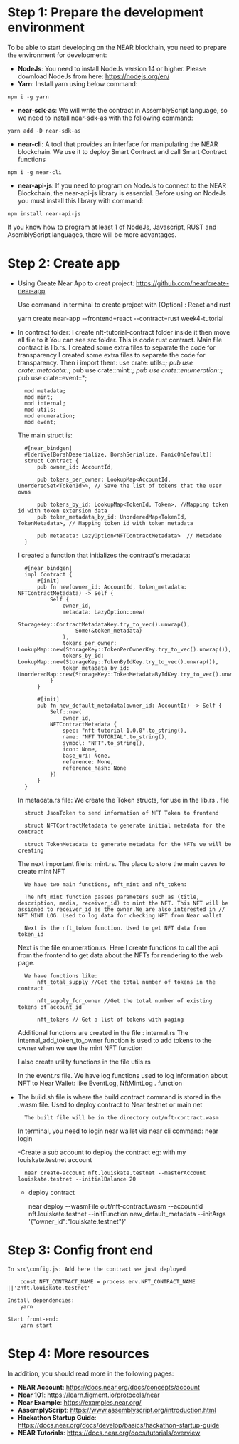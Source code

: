 
# Step 1: Prepare the development environment 
To be able to start developing on the NEAR blockhain, you need to prepare the environment for development:
- **NodeJs**: You need to install NodeJs version 14 or higher. Please download NodeJs from here: https://nodejs.org/en/
- **Yarn**: Install yarn using below command:
```
npm i -g yarn
```
- **near-sdk-as**: We will write the contract in AssemblyScript language, so we need to install near-sdk-as with the following command:
```
yarn add -D near-sdk-as
```
- **near-cli**: A tool that provides an interface for manipulating the NEAR blockchain. We use it to deploy Smart Contract and call Smart Contract functions
```
npm i -g near-cli
```
- **near-api-js**: 
If you need to program on NodeJs to connect to the NEAR Blockchain, the near-api-js library is essential. Before using on NodeJs you must install this library with command:
```
npm install near-api-js
```

If you know how to program at least 1 of NodeJs, Javascript, RUST and AsemblyScript languages, there will be more advantages.

# Step 2: Create app
* Using Create Near App to creat project:
   https://github.com/near/create-near-app

   Use command in terminal to create project with [Option] : React and rust 

   yarn create near-app --frontend=react --contract=rust week4-tutorial

 
- In contract folder:  I create nft-tutorial-contract folder inside it then move all file to it
  You can see src folder. This is code rust contract.
  Main file contract is lib.rs. I created some extra files to separate the code for transparency
    I created some extra files to separate the code for transparency. Then i import them: 
        use crate::utils::*;
        pub use crate::metadata::*;
        pub use crate::mint::*;
        pub use crate::enumeration::*;
        pub use crate::event::*;


        mod metadata;
        mod mint;
        mod internal;
        mod utils;
        mod enumeration;
        mod event;

    The main struct is:

        #[near_bindgen]
        #[derive(BorshDeserialize, BorshSerialize, PanicOnDefault)]
        struct Contract {
            pub owner_id: AccountId,

            pub tokens_per_owner: LookupMap<AccountId, UnorderedSet<TokenId>>, // Save the list of tokens that the user owns

            pub tokens_by_id: LookupMap<TokenId, Token>, //Mapping token id with token extension data
            pub token_metadata_by_id: UnorderedMap<TokenId, TokenMetadata>, // Mapping token id with token metadata

            pub metadata: LazyOption<NFTContractMetadata>  // Metadate
        }

    I created a function that initializes the contract's metadata:

        #[near_bindgen]
        impl Contract {
            #[init]
            pub fn new(owner_id: AccountId, token_metadata: NFTContractMetadata) -> Self {
                Self {
                    owner_id,
                    metadata: LazyOption::new(
                        StorageKey::ContractMetadataKey.try_to_vec().unwrap(),
                        Some(&token_metadata)
                    ),
                    tokens_per_owner: LookupMap::new(StorageKey::TokenPerOwnerKey.try_to_vec().unwrap()),
                    tokens_by_id: LookupMap::new(StorageKey::TokenByIdKey.try_to_vec().unwrap()),
                    token_metadata_by_id: UnorderedMap::new(StorageKey::TokenMetadataByIdKey.try_to_vec().unwrap())
                }
            }

            #[init]
            pub fn new_default_metadata(owner_id: AccountId) -> Self {
                Self::new(
                    owner_id, 
                NFTContractMetadata {
                    spec: "nft-tutorial-1.0.0".to_string(),
                    name: "NFT TUTORIAL".to_string(),
                    symbol: "NFT".to_string(),
                    icon: None,
                    base_uri: None,
                    reference: None,
                    reference_hash: None
                })
            }
        }

    In metadata.rs file: 
        We create the Token structs, for use in the lib.rs . file

        struct JsonToken to send information of NFT Token to frontend

        struct NFTContractMetadata to generate initial metadata for the contract

        struct TokenMetadata to generate metadata for the NFTs we will be creating

    The next important file is: mint.rs. The place to store the main caves to create mint NFT


        We have two main functions, nft_mint and nft_token:

        The nft_mint function passes parameters such as (title, description, media, receiver_id) to mint the NFT. This NFT will be assigned to receiver_id as the owner.We are also interested in // NFT MINT LOG. Used to log data for checking NFT from Near wallet

        Next is the nft_token function. Used to get NFT data from token_id

    
    Next is the file enumeration.rs. Here I create functions to call the api from the frontend to get data about the NFTs for rendering to the web page.

        We have functions like:
            nft_total_supply //Get the total number of tokens in the contract

            nft_supply_for_owner //Get the total number of existing tokens of account_id

            nft_tokens // Get a list of tokens with paging


    Additional functions are created in the file : internal.rs
        The internal_add_token_to_owner function is used to add tokens to the owner when we use the mint NFT function

    I also create utility functions in the file utils.rs


    In the event.rs file. We have log functions used to log information about NFT to Near Wallet:
         like EventLog, NftMintLog . function


* The build.sh file is where the build contract command is stored in the .wasm file. Used to deploy contract to Near testnet or main net

        The built file will be in the directory out/nft-contract.wasm


    In terminal, you need to login near wallet via near cli command:
    near login

    -Create a sub account to deploy the contract eg: with my louiskate.testnet account

        near create-account nft.louiskate.testnet --masterAccount louiskate.testnet --initialBalance 20

    - deploy contract

        near deploy --wasmFile out/nft-contract.wasm --accountId nft.louiskate.testnet --initFunction new_default_metadata --initArgs '{"owner_id":"louiskate.testnet"}'
        
# Step 3: Config front end
    In src\config.js: Add here the contract we just deployed

        const NFT_CONTRACT_NAME = process.env.NFT_CONTRACT_NAME ||'2nft.louiskate.testnet'

    Install dependencies:
        yarn
    
    Start front-end:
        yarn start


# Step 4: More resources
In addition, you should read more in the following pages:
- **NEAR Account**: https://docs.near.org/docs/concepts/account
- **Near 101**: https://learn.figment.io/protocols/near
- **Near Example**: https://examples.near.org/
- **AssemplyScript**: https://www.assemblyscript.org/introduction.html
- **Hackathon Startup Guide**: https://docs.near.org/docs/develop/basics/hackathon-startup-guide
- **NEAR Tutorials**: https://docs.near.org/docs/tutorials/overview
